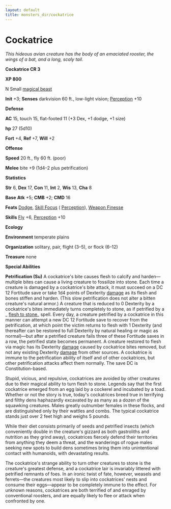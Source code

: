 ```yaml
---
layout: default
title: monsters_dir/cockatrice
---
```

# Cockatrice

_This hideous avian creature has the body of an emaciated rooster, the wings of a bat, and a long, scaly tail._

**Cockatrice CR 3**

**XP 800**

N Small [magical beast](../creatureTypes#_magical-beast)

**Init** +3; **Senses** darkvision 60 ft., low-light vision; [Perception](../../skills_dir/perception#_perception) +10

**Defense**

**AC** 15, touch 15, flat-footed 11 (+3 Dex, +1 dodge, +1 size)

**hp** 27 (5d10)

**Fort** +4, **Ref** +7, **Will** +2

**Offense**

**Speed** 20 ft., fly 60 ft. (poor)

**Melee** bite +9 (1d4–2 plus petrification)

**Statistics**

**Str** 6, **Dex** 17, **Con** 11, **Int** 2, **Wis** 13, **Cha** 8

**Base**  **Atk** +5; **CMB** +2; **CMD** 16

**Feats** [Dodge](../../feats#_dodge), [Skill Focus](../../feats#_skill-focus) ( [Perception](../../skills_dir/perception#_perception)), [Weapon Finesse](../../feats#_weapon-finesse)

**Skills** [Fly](../../skills_dir/fly#_fly) +6, [Perception](../../skills_dir/perception#_perception) +10

**Ecology**

**Environment** temperate plains

**Organization** solitary, pair, flight (3–5), or flock (6–12)

**Treasure** none

**Special Abilities**

**Petrification (Su)** A cockatrice's bite causes flesh to calcify and harden—multiple bites can cause a living creature to fossilize into stone. Each time a creature is damaged by a cockatrice's bite attack, it must succeed on a DC 12 Fortitude save or take 1d4 points of Dexterity [damage](../universalMonsterRules#_ability-damage-and-drain) as its flesh and bones stiffen and harden. (This slow petrification does not alter a bitten creature's natural armor.) A creature that is reduced to 0 Dexterity by a cockatrice's bites immediately turns completely to stone, as if petrified by a _ [flesh to stone](../../spells_dir/fleshToStone#_flesh-to-stone)_ spell. Every day, a creature petrified by a cockatrice in this manner can attempt a new DC 12 Fortitude save to recover from the petrification, at which point the victim returns to flesh with 1 Dexterity (and thereafter can be restored to full Dexterity by natural healing or magic as normal)—but after a petrified creature fails three of these Fortitude saves in a row, the petrified state becomes permanent. A creature restored to flesh via magic has its Dexterity [damage](../universalMonsterRules#_ability-damage-and-drain) caused by cockatrice bites removed, but not any existing Dexterity [damage](../universalMonsterRules#_ability-damage-and-drain) from other sources. A cockatrice is immune to the petrification ability of itself and of other cockatrices, but other petrification attacks affect them normally. The save DC is Constitution-based.

Stupid, vicious, and repulsive, cockatrices are avoided by other creatures due to their magical ability to turn flesh to stone. Legends say that the first cockatrice emerged from an egg laid by a cockerel and incubated by a toad. Whether or not the story is true, today's cockatrices breed true in terrifying and filthy dens haphazardly excavated by as many as a dozen of the squawking creatures. Males greatly outnumber females in these flocks, and are distinguished only by their wattles and combs. The typical cockatrice stands just over 2 feet high and weighs 5 pounds.

While their diet consists primarily of seeds and petrified insects (which conveniently double in the creature's gizzard as both gastroliths and nutrition as they grind away), cockatrices fiercely defend their territories from anything they deem a threat, and the wanderings of rogue males seeking new spots to build dens sometimes bring them into unintentional contact with humanoids, with devastating results.

The cockatrice's strange ability to turn other creatures to stone is the creature's greatest defense, and a cockatrice lair is invariably littered with petrified remnants of foes. In an ironic twist of fate, however, weasels and ferrets—the creatures most likely to slip into cockatrices' nests and consume their eggs—appear to be completely immune to the effect. For unknown reasons, cockatrices are both terrified of and enraged by conventional roosters, and are equally likely to flee or attack when confronted by one.

